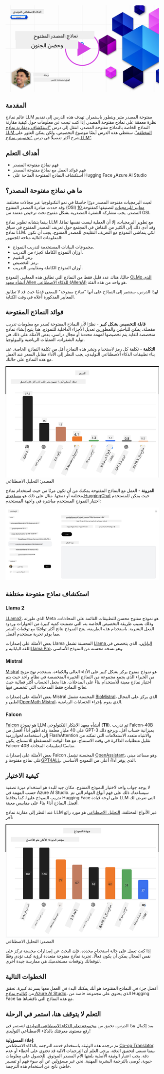 <!--
CO_OP_TRANSLATOR_METADATA:
{
  "original_hash": "0bba96e53ab841d99db731892a51fab8",
  "translation_date": "2025-05-20T06:46:59+00:00",
  "source_file": "16-open-source-models/README.md",
  "language_code": "ar"
}
-->
[![نماذج مفتوحة المصدر](../../../translated_images/16-lesson-banner.7b9ebf8cdea6669d74be8212360e99a5653b0cd3ec513f50f12693ffec984ff1.ar.png)](https://aka.ms/gen-ai-lesson16-gh?WT.mc_id=academic-105485-koreyst)

## المقدمة

عالم نماذج LLM مفتوحة المصدر مثير ويتطور باستمرار. تهدف هذه الدرس إلى تقديم نظرة معمقة على نماذج مفتوحة المصدر. إذا كنت تبحث عن معلومات حول كيفية مقارنة النماذج الخاصة بالنماذج مفتوحة المصدر، انتقل إلى درس ["استكشاف ومقارنة نماذج LLM المختلفة"](../02-exploring-and-comparing-different-llms/README.md?WT.mc_id=academic-105485-koreyst). ستغطي هذه الدرس أيضًا موضوع التخصيص، ولكن يمكن العثور على شرح أكثر تفصيلًا في درس ["تخصيص نماذج LLM"](../18-fine-tuning/README.md?WT.mc_id=academic-105485-koreyst).

## أهداف التعلم

- فهم نماذج مفتوحة المصدر
- فهم فوائد العمل مع نماذج مفتوحة المصدر
- استكشاف النماذج المفتوحة المتاحة على Hugging Face وAzure AI Studio

## ما هي نماذج مفتوحة المصدر؟

لعبت البرمجيات مفتوحة المصدر دورًا حاسمًا في نمو التكنولوجيا عبر مجالات مختلفة. وقد حددت مبادرة المصدر المفتوح (OSI) [10 معايير للبرمجيات](https://web.archive.org/web/20241126001143/https://opensource.org/osd?WT.mc_id=academic-105485-koreyst) لتصنيفها كمفتوحة المصدر. يجب مشاركة الشفرة المصدرية بشكل مفتوح تحت ترخيص معتمد من OSI.

بينما يتشابه تطوير نماذج LLM مع تطوير البرمجيات، إلا أن العملية ليست نفسها تمامًا. وقد أدى ذلك إلى الكثير من النقاش في المجتمع حول تعريف المصدر المفتوح في سياق نماذج LLM. لكي يتماشى النموذج مع التعريف التقليدي للمصدر المفتوح، يجب أن تكون المعلومات التالية متاحة للجمهور:

- مجموعات البيانات المستخدمة لتدريب النموذج.
- أوزان النموذج الكاملة كجزء من التدريب.
- رمز التقييم.
- رمز التخصيص.
- أوزان النموذج الكاملة ومقاييس التدريب.

حاليًا، هناك عدد قليل فقط من النماذج التي تطابق هذه المعايير. النموذج [OLMo الذي أنشأه معهد Allen للذكاء الاصطناعي (AllenAI)](https://huggingface.co/allenai/OLMo-7B?WT.mc_id=academic-105485-koreyst) هو واحد من هذه الفئة.

لهذا الدرس، سنشير إلى النماذج على أنها "نماذج مفتوحة" للمضي قدمًا حيث قد لا تطابق المعايير المذكورة أعلاه في وقت الكتابة.

## فوائد النماذج المفتوحة

**قابلة للتخصيص بشكل كبير** - نظرًا لأن النماذج المفتوحة تُصدر مع معلومات تدريب مفصلة، يمكن للباحثين والمطورين تعديل الأجزاء الداخلية للنموذج. هذا يتيح إنشاء نماذج متخصصة للغاية يتم تخصيصها لمهمة محددة أو مجال دراسي. بعض الأمثلة على ذلك هي توليد الشفرات، العمليات الرياضية والبيولوجيا.

**التكلفة** - تكلفة كل رمز لاستخدام ونشر هذه النماذج أقل من تكلفة النماذج الخاصة. عند بناء تطبيقات الذكاء الاصطناعي التوليدي، يجب النظر إلى الأداء مقابل السعر عند العمل مع هذه النماذج على حالتك.

![تكلفة النموذج](../../../translated_images/model-price.bf4c17ebea0f13045f3c10fb8615e171c6a664837cb2f4107c312552149ae88d.ar.png)
المصدر: التحليل الاصطناعي

**المرونة** - العمل مع النماذج المفتوحة يمكنك من أن تكون مرنًا من حيث استخدام نماذج مختلفة أو دمجها. مثال على ذلك هو [مساعدي HuggingChat](https://huggingface.co/chat?WT.mc_id=academic-105485-koreyst) حيث يمكن للمستخدم اختيار النموذج المستخدم مباشرة في واجهة المستخدم:

![اختر النموذج](../../../translated_images/choose-model.1f574fd269d66a894a92f8b8a1c4c3e7cf9e2d9ece5fc66c7d95efdc5d01501d.ar.png)

## استكشاف نماذج مفتوحة مختلفة

### Llama 2

[LLama2](https://huggingface.co/meta-llama?WT.mc_id=academic-105485-koreyst)، الذي طورته Meta هو نموذج مفتوح محسن للتطبيقات القائمة على المحادثات. وذلك بسبب طريقة التخصيص الخاصة به، التي تضمنت كمية كبيرة من الحوارات وردود الفعل البشرية. باستخدام هذه الطريقة، ينتج النموذج نتائج أكثر توافقًا مع توقعات البشر مما يوفر تجربة مستخدم أفضل.

بعض الأمثلة على إصدارات Llama المحسنة تشمل [Llama الياباني](https://huggingface.co/elyza/ELYZA-japanese-Llama-2-7b?WT.mc_id=academic-105485-koreyst)، الذي يتخصص في اللغة اليابانية و[Llama Pro](https://huggingface.co/TencentARC/LLaMA-Pro-8B?WT.mc_id=academic-105485-koreyst)، وهو نسخة محسنة من النموذج الأساسي.

### Mistral

[Mistral](https://huggingface.co/mistralai?WT.mc_id=academic-105485-koreyst) هو نموذج مفتوح يركز بشكل كبير على الأداء العالي والكفاءة. يستخدم نهج مزيج من الخبراء الذي يجمع مجموعة من النماذج الخبيرة المتخصصة في نظام واحد حيث يتم اختيار نماذج معينة للاستخدام بناءً على المدخلات. هذا يجعل الحساب أكثر فعالية حيث تعالج النماذج فقط المدخلات التي تتخصص فيها.

بعض الأمثلة على إصدارات Mistral المحسنة تشمل [BioMistral](https://huggingface.co/BioMistral/BioMistral-7B?text=Mon+nom+est+Thomas+et+mon+principal?WT.mc_id=academic-105485-koreyst)، الذي يركز على المجال الطبي و[OpenMath Mistral](https://huggingface.co/nvidia/OpenMath-Mistral-7B-v0.1-hf?WT.mc_id=academic-105485-koreyst)، الذي يقوم بإجراء الحسابات الرياضية.

### Falcon

[Falcon](https://huggingface.co/tiiuae?WT.mc_id=academic-105485-koreyst) هو نموذج LLM أنشأه معهد الابتكار التكنولوجي (**TII**). تم تدريب Falcon-40B على 40 مليار معلمة وقد أظهر أداءً أفضل من GPT-3 بميزانية حساب أقل. ويرجع ذلك إلى استخدامه لخوارزمية FlashAttention والانتباه متعدد الاستعلامات التي تمكنه من تقليل متطلبات الذاكرة في وقت الاستنتاج. مع هذا الوقت المستقطع للاستنتاج، يكون Falcon-40B مناسبًا لتطبيقات المحادثة.

بعض الأمثلة على إصدارات Falcon المحسنة تشمل [OpenAssistant](https://huggingface.co/OpenAssistant/falcon-40b-sft-top1-560?WT.mc_id=academic-105485-koreyst)، وهو مساعد مبني على نماذج مفتوحة و[GPT4ALL](https://huggingface.co/nomic-ai/gpt4all-falcon?WT.mc_id=academic-105485-koreyst)، الذي يوفر أداءً أعلى من النموذج الأساسي.

## كيفية الاختيار

لا يوجد جواب واحد لاختيار النموذج المفتوح. مكان جيد للبدء هو استخدام ميزة تصفية حسب المهمة في Azure AI Studio. سيساعدك ذلك على فهم أنواع المهام التي تم تدريب النموذج عليها. كما يحافظ Hugging Face على لوحة قيادة LLM التي تعرض لك أفضل النماذج أداءً بناءً على مقاييس معينة.

عند النظر إلى مقارنة نماذج LLM عبر الأنواع المختلفة، [التحليل الاصطناعي](https://artificialanalysis.ai/?WT.mc_id=academic-105485-koreyst) هو مورد رائع آخر:

![جودة النموذج](../../../translated_images/model-quality.10696c659e8e327352b6c2352d000092a0a91abb31a1ffd337fb16a9edcb7d9c.ar.png)
المصدر: التحليل الاصطناعي

إذا كنت تعمل على حالة استخدام محددة، فإن البحث عن إصدارات محسنة تركز على نفس المجال يمكن أن يكون فعالًا. تجربة نماذج مفتوحة متعددة لرؤية كيف تؤدي وفقًا لتوقعاتك وتوقعات مستخدميك هي ممارسة جيدة أخرى.

## الخطوات التالية

أفضل جزء في النماذج المفتوحة هو أنك يمكنك البدء في العمل معها بسرعة كبيرة. تحقق من [كتالوج نماذج Azure AI Studio](https://ai.azure.com?WT.mc_id=academic-105485-koreyst)، الذي يحتوي على مجموعة خاصة من Hugging Face مع هذه النماذج التي ناقشناها هنا.

## التعلم لا يتوقف هنا، استمر في الرحلة

بعد إكمال هذا الدرس، تحقق من [مجموعة تعلم الذكاء الاصطناعي التوليدي](https://aka.ms/genai-collection?WT.mc_id=academic-105485-koreyst) لتستمر في رفع مستوى معرفتك بالذكاء الاصطناعي التوليدي!

**إخلاء المسؤولية**:  
تم ترجمة هذه الوثيقة باستخدام خدمة الترجمة بالذكاء الاصطناعي [Co-op Translator](https://github.com/Azure/co-op-translator). بينما نسعى لتحقيق الدقة، يرجى العلم أن الترجمات الآلية قد تحتوي على أخطاء أو عدم دقة. يجب اعتبار الوثيقة الأصلية بلغتها الأم المصدر الموثوق. للحصول على معلومات حيوية، يُوصى بالترجمة البشرية المهنية. نحن غير مسؤولين عن أي سوء فهم أو تفسير خاطئ ناتج عن استخدام هذه الترجمة.